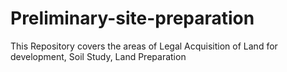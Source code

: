 # Preliminary-site-preparation
This Repository covers the areas of Legal Acquisition of Land for development, Soil Study, Land Preparation
